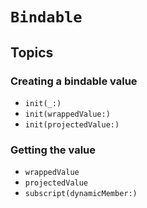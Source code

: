 # ``Bindable``

## Topics

### Creating a bindable value

- ``init(_:)``
- ``init(wrappedValue:)``
- ``init(projectedValue:)``

### Getting the value

- ``wrappedValue``
- ``projectedValue``
- ``subscript(dynamicMember:)``
